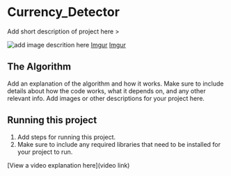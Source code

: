 # Currency_Detector

 Add short description of project here > 

![add image descrition here](https://i.imgur.com/Z4jsNOu.jpg)
[Imgur](https://i.imgur.com/HxQXFX7.jpg)
[Imgur](https://i.imgur.com/vSjUgzI.jpg)

## The Algorithm

Add an explanation of the algorithm and how it works. Make sure to include details about how the code works, what it depends on, and any other relevant info. Add images or other descriptions for your project here. 

## Running this project

1. Add steps for running this project.
2. Make sure to include any required libraries that need to be installed for your project to run.

[View a video explanation here](video link)
